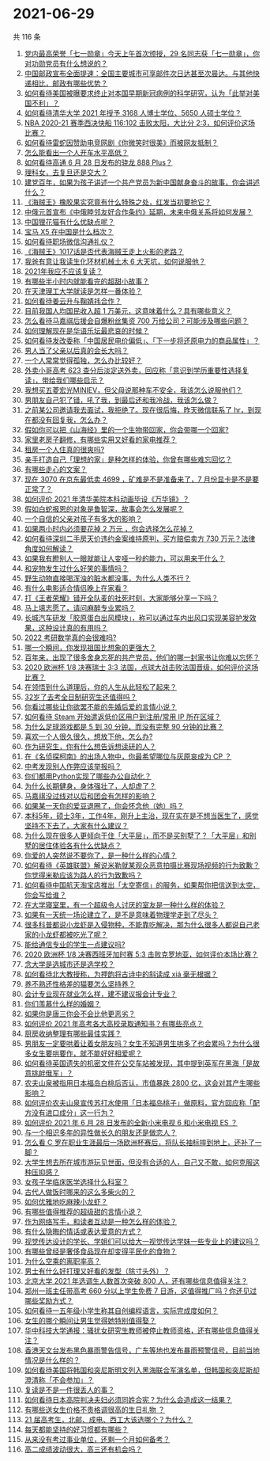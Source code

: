 # 2021-06-29

共 116 条

<!-- BEGIN -->
<!-- 最后更新时间 Tue Jun 29 2021 16:02:04 GMT+0800 (China Standard Time) -->

1. [党内最高荣誉「七一勋章」今天上午首次颁授，29
   名同志获「七一勋章」，你对功勋党员有什么想说的？](https://www.zhihu.com/question/468683456)
2. [中国邮政宣布全面提速：全国主要城市可享邮件次日达甚至次晨达。与其他快递相比，邮政有哪些优势？](https://www.zhihu.com/question/468495605)
3. [如何看待美国被曝要求终止对本国早期新冠病例的科学研究，认为「此举对美国不利」？](https://www.zhihu.com/question/468627372)
4. [如何看待清华大学 2021 年授予 3168 人博士学位、5650
   人硕士学位？](https://www.zhihu.com/question/468084761)
5. [NBA 2020-21 赛季西决快船 116:102 击败太阳，大比分
   2:3，如何评价这场比赛？](https://www.zhihu.com/question/468676872)
6. [如何看待雷蛇因赞助电竞网剧《你微笑时很美》而被网友抵制？](https://www.zhihu.com/question/468432056)
7. [怎么能看出一个人开车水平高低？](https://www.zhihu.com/question/390627646)
8. [如何看待高通 6 月 28 日发布的骁龙 888 Plus？](https://www.zhihu.com/question/468554670)
9. [理科女，去复旦还是交大？](https://www.zhihu.com/question/467187752)
10. [建党百年，如果为孩子讲述一个共产党员为新中国献身奋斗的故事，你会讲述什么？](https://www.zhihu.com/question/467167508)
11. [《海贼王》橡胶果实究竟有什么特殊之处，红发当初要抢它？](https://www.zhihu.com/question/467132666)
12. [中俄元首宣布《中俄睦邻友好合作条约》延期，未来中俄关系将如何发展？](https://www.zhihu.com/question/468541198)
13. [中国狸花猫有什么优缺点呢？](https://www.zhihu.com/question/49379992)
14. [宝马 X5 在中国是什么档次？](https://www.zhihu.com/question/458266368)
15. [如何看待职场微信沟通礼仪？](https://www.zhihu.com/question/467777965)
16. [《海贼王》1017话是否代表海贼王走上火影的老路？](https://www.zhihu.com/question/468180174)
17. [我爸有意让我读生化环材机械土木 6 大天坑，如何说服他？](https://www.zhihu.com/question/468659467)
18. [2021年我应不应该复读？](https://www.zhihu.com/question/466781572)
19. [有哪些半小时内就能看完的超甜小故事？](https://www.zhihu.com/question/443425789)
20. [在天津理工大学就读是怎样一番体验？](https://www.zhihu.com/question/26561353)
21. [如何看待姜云升与鞠婧祎合作？](https://www.zhihu.com/question/468558229)
22. [目前我国人均国民收入超 1 万美元，这意味着什么？具有哪些意义？](https://www.zhihu.com/question/468450279)
23. [怎么看待马嘉祺后援会自爆粉丝集资 700
    万给公司？可能涉及哪些问题？](https://www.zhihu.com/question/468354788)
24. [如何理解现在是华语乐坛最悲哀的时候？](https://www.zhihu.com/question/358590192)
25. [如何看待发改委称「中国居民电价偏低」、「下一步将还原电力的商品属性」？](https://www.zhihu.com/question/468425398)
26. [男人当了父亲以后真的会长大吗？](https://www.zhihu.com/question/440051636)
27. [一个人常常觉得孤独，怎么办比较好？](https://www.zhihu.com/question/466216274)
28. [外卖小哥高考 623
    查分后淡定送外卖，回应称「意识到学历重要性选择复读」，带给我们哪些启示？](https://www.zhihu.com/question/468210688)
29. [我想买五菱宏光MINIEV，但父母说那种车不安全，我该怎么说服他们？](https://www.zhihu.com/question/414846696)
30. [男朋友自己犯了错，吼了我，到最后还和我冷战，我该怎么做？](https://www.zhihu.com/question/309645402)
31. [之前某公司邀请我去面试，我拒绝了。现在很后悔，昨天微信联系了
    hr，到现在都没有回复我，怎么办？](https://www.zhihu.com/question/458631006)
32. [假如你可以把《山海经》里的一个生物带回家，你会带哪一个回家?](https://www.zhihu.com/question/430567730)
33. [家里老房子翻修，有哪些实用又好看的家电推荐？](https://www.zhihu.com/question/451819896)
34. [租房一个人住真的很爽吗?](https://www.zhihu.com/question/438872326)
35. [亲手打造自己「理想的家」是种怎样的体验，你曾有哪些难忘回忆？](https://www.zhihu.com/question/463830280)
36. [有哪些走心的文案？](https://www.zhihu.com/question/462263149)
37. [现在 3070 在京东最低卖 4699 ，矿难是不是准备来了，7
    月份显卡是不是要正常了？](https://www.zhihu.com/question/467075661)
38. [如何评价 2021 年清华美院本科动画毕设《万华镜》？](https://www.zhihu.com/question/468063157)
39. [假如白蛇报恩的对象是鲁智深，故事会怎么发展呢？](https://www.zhihu.com/question/466621316)
40. [一个自信的父亲对孩子有多大的影响？](https://www.zhihu.com/question/445063546)
41. [如果两小时内必须要花掉 2 万元 ，你会选择怎么花掉？](https://www.zhihu.com/question/467133296)
42. [如何看待深圳二手房天价违约金案维持原判，买方赔偿卖方 730
    万元？法律角度如何解读？](https://www.zhihu.com/question/467970031)
43. [如果我有瞪别人一眼就能让人变哑一秒的能力，可以用来干什么？](https://www.zhihu.com/question/467119229)
44. [和宠物发生过什么好笑的事情吗？](https://www.zhihu.com/question/465343581)
45. [野生动物直接喝浑浊的脏水都没事，为什么人类不行？](https://www.zhihu.com/question/467873816)
46. [有什么电影适合情侣晚上在家看？](https://www.zhihu.com/question/358887778)
47. [打《王者荣耀》错开全队麦的社死时刻，大家能够分享一下吗？](https://www.zhihu.com/question/467240578)
48. [马上填志愿了，请问麻醉专业累吗？](https://www.zhihu.com/question/467605351)
49. [长城汽车研发「胶原蛋白出风模块」，称可以通过车内出风口实现美容护发效果，这种设计真的有用吗？](https://www.zhihu.com/question/468453344)
50. [2022 考研数学真的会很难吗?](https://www.zhihu.com/question/443533627)
51. [哪一个瞬间，你发现祖国比想象的更强大？](https://www.zhihu.com/question/446190780)
52. [百年来，出现了很多舍身忘死的共产党员，他们的哪一封家书让你难以忘怀？](https://www.zhihu.com/question/460072405)
53. [2020 欧洲杯 1/8 决赛瑞士 3:3
    法国，点球大战击败法国晋级，如何评价这场比赛？](https://www.zhihu.com/question/468661462)
54. [在领悟到什么道理后，你的人生从此轻松了起来？](https://www.zhihu.com/question/467881890)
55. [32岁了去考全日制研究生还值得吗？](https://www.zhihu.com/question/451229926)
56. [你看过哪些让你欲罢不能的先婚后爱的言情小说？](https://www.zhihu.com/question/346921290)
57. [如何看待 Steam 开始遣返低价区用户到注册/常用 IP
    所在区域？](https://www.zhihu.com/question/468158380)
58. [为什么足球游戏都是 5 到 30 分钟，而没有完整 90
    分钟的比赛？](https://www.zhihu.com/question/24892260)
59. [喜欢一个人很久很久，想放下他，怎么办?](https://www.zhihu.com/question/466116686)
60. [作为研究生，你有什么想告诉想读研的人？](https://www.zhihu.com/question/36447117)
61. [在《名侦探柯南》的出场人物中，你最希望哪位与灰原哀成为 CP ？](https://www.zhihu.com/question/466616308)
62. [中考发现别人作弊应该举报吗？](https://www.zhihu.com/question/466400208)
63. [你们都用Python实现了哪些办公自动化？](https://www.zhihu.com/question/441361902)
64. [为什么长期健身，身体强壮了，人却虚了？](https://www.zhihu.com/question/466730886)
65. [马嘉祺没过线对以后和团会有怎样的影响？](https://www.zhihu.com/question/467894496)
66. [如果某一天你的爱豆退圈了，你会怀念他（她）吗？](https://www.zhihu.com/question/442531619)
67. [本科5年，硕士3年，工作4年，刚升上主治，现在实在是不想当医生了，感觉坚持不下去了，大家有什么建议？](https://www.zhihu.com/question/466417334)
68. [为什么现在很多人更倾向于住「大平层」，而不是买别墅了？「大平层」和别墅的居住体验各有什么优缺点？](https://www.zhihu.com/question/457661420)
69. [你爱的人突然说不要你了，是一种什么样的心情？](https://www.zhihu.com/question/282403633)
70. [如何看待《英雄联盟》解说米勒就某观众恶意拍摄比赛现场视频的行为致歉？你觉得米勒应该为路人的行为致歉吗？](https://www.zhihu.com/question/468282086)
71. [如何看待中国航天淘宝店推出「太空寄信」的服务，如果帮你把信送到太空，你会写给谁？](https://www.zhihu.com/question/468406722)
72. [在大学寝室里，有一个超级令人讨厌的室友是一种什么样的体验？](https://www.zhihu.com/question/47757922)
73. [如果有一天统一场论建立了，是不是意味着物理学走到了尽头？](https://www.zhihu.com/question/464871344)
74. [很多科普都说小龙虾是入侵物种，不能靠吃解决，那为什么很多人都说自己老家的小龙虾都被吃光了呢？](https://www.zhihu.com/question/467101168)
75. [能给通信专业的学生一点建议吗?](https://www.zhihu.com/question/457152857)
76. [2020 欧洲杯 1/8 决赛西班牙加时赛 5:3
    击败克罗地亚，如何评价本场比赛？](https://www.zhihu.com/question/468516547)
77. [念大学是选城市还是选学校？](https://www.zhihu.com/question/47876709)
78. [如何看待北大教授称，为押韵将古诗中的斜读成 xiá 毫无根据？](https://www.zhihu.com/question/467044478)
79. [养不熟还性格差的猫要怎么坚持养？](https://www.zhihu.com/question/466457143)
80. [会计专业现在就业怎么样，建不建议报会计专业？](https://www.zhihu.com/question/333753646)
81. [你们羡慕什么样的婚姻？](https://www.zhihu.com/question/405234460)
82. [如果你是唐三你会不会比他更恶劣？](https://www.zhihu.com/question/467290587)
83. [如何评价 2021 年高考各大高校录取通知书？有哪些亮点？](https://www.zhihu.com/question/467432403)
84. [厨房收纳整理有哪些最佳实践？](https://www.zhihu.com/question/28173025)
85. [男朋友一定要哄着让着女朋友吗？女生不知道男生哄多了也会累吗？为什么很多女生要哄要作，就不能好好相爱呢？](https://www.zhihu.com/question/466945653)
86. [如何看待英国遗失的机密文件在公交车站被发现，其中提到英军在黑海「是故意挑衅俄军」？](https://www.zhihu.com/question/468251265)
87. [农夫山泉被指用日本福岛白桃后否认，市值暴跌 2800
    亿，这会对其产生哪些影响？](https://www.zhihu.com/question/468449453)
88. [如何评价农夫山泉宣传苏打水使用「日本福岛桃子」做原料，官方回应称「配方没有进口成分」这一行为？](https://www.zhihu.com/question/467945115)
89. [如何评价 2021 年 6 月 28 日发布的全新小米电视 6 和小米电视 ES
    ？](https://www.zhihu.com/question/468473231)
90. [与一个相识多年的异性做长久的朋友还是做恋人？](https://www.zhihu.com/question/304508082)
91. [怎么看 C
    罗在职业生涯最后一场欧洲杯赛后，将队长袖标摔到地上，还补了一脚？](https://www.zhihu.com/question/468365808)
92. [大学生想去所在城市游玩见世面，但没有合适的人，自己又不敢，如何克服这种压抑感？](https://www.zhihu.com/question/463867001)
93. [女孩子学临床医学选择什么科室？](https://www.zhihu.com/question/457985759)
94. [古代人做饭时哪来的这么多柴火的？](https://www.zhihu.com/question/51912831)
95. [如何优雅地吃麻辣小龙虾？](https://www.zhihu.com/question/31736204)
96. [有哪些值得推荐的超级甜的言情小说？](https://www.zhihu.com/question/386431503)
97. [作为网络写手，和读者互动是一种怎么样的体验？](https://www.zhihu.com/question/35051308)
98. [有什么隐晦的情话或表达爱意的方式？](https://www.zhihu.com/question/44085751)
99. [视觉传达设计的学长、学姐们可以给大一视觉传达学妹一些专业上的建议吗？](https://www.zhihu.com/question/394176760)
100. [有哪些曾经是奢侈食品现在却变得平民化的食物？](https://www.zhihu.com/question/466302067)
101. [为什么空乘的离职率高？](https://www.zhihu.com/question/311186930)
102. [男士有什么好打理又好看的发型（除寸头外）？](https://www.zhihu.com/question/34812534)
103. [北京大学 2021 年选调生人数首次突破 800
     人，还有哪些信息值得关注？](https://www.zhihu.com/question/468234668)
104. [郑州一班主任带高考 660 分以上学生免费 7
     日游，这值得推广吗？你还见过哪些奖励方式？](https://www.zhihu.com/question/467485052)
105. [如何看待一五年级小学生称其自创编程语言，实际完成度如何？](https://www.zhihu.com/question/466502198)
106. [女生的哪个瞬间让男生觉得她特别值得娶？](https://www.zhihu.com/question/278741502)
107. [华中科技大学通报：骚扰女研究生教师被停止教师资格，还有哪些信息值得关注？](https://www.zhihu.com/question/467613984)
108. [香港天文台发布黑色暴雨警告信号，广东等地也发布暴雨预警信号，目前当地情况是什么样的？](https://www.zhihu.com/question/468396807)
109. [如何看待美国将韩国和突尼斯明文列入黑海联合军演名单，但韩国和突尼斯却澄清称「不会参加」？](https://www.zhihu.com/question/466996002)
110. [复读是不是一件很丢人的事？](https://www.zhihu.com/question/467097025)
111. [如何看待日本高院判决夫妇必须同姓合宪？为什么会造成这一结果？](https://www.zhihu.com/question/467013995)
112. [有哪些送女生价格不贵格调很高的生日礼物 ？](https://www.zhihu.com/question/277831030)
113. [21 届高考生，北邮、成电、西工大该选哪个？为什么？](https://www.zhihu.com/question/467539471)
114. [每天都能坚持的好习惯都有哪些？](https://www.zhihu.com/question/465309453)
115. [从来没有考过事业单位，还剩一个月如何备考？](https://www.zhihu.com/question/351990894)
116. [高二成绩波动很大，高三还有机会吗？](https://www.zhihu.com/question/458288304)

<!-- END -->
